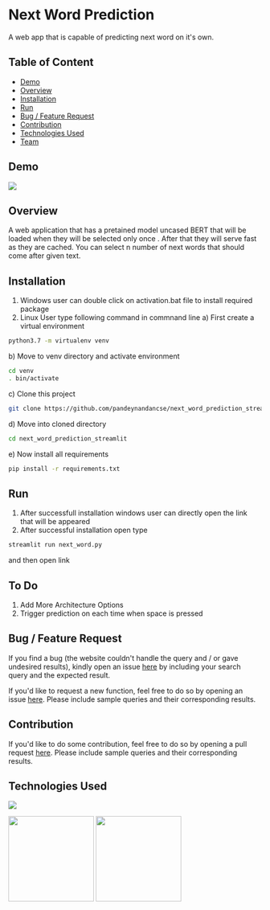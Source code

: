 # Next Word Prediction
A web app that is capable of predicting next word on it's own.


## Table of Content
  * [Demo](#demo)
  * [Overview](#overview)
  * [Installation](#installation)
  * [Run](#run)
  * [Bug / Feature Request](#bug---feature-request)
  * [Contribution](#contribution)
  * [Technologies Used](#technologies-used)
  * [Team](#team)


## Demo

![](https://i.imgur.com/NV6eqfX.jpg)




## Overview
A web application that has a pretained model uncased BERT  that will be loaded when they will be selected only once . After that they will serve fast as they are cached. You can select n number of next words that should come after given text.

## Installation
1. Windows user can double click on activation.bat file to install required package
2. Linux User type following command in commnand line
a) First create a virtual environment 
```bash
python3.7 -m virtualenv venv
```
b) Move to venv directory and activate environment
```bash
cd venv
. bin/activate
```
c) Clone this project 
```bash
git clone https://github.com/pandeynandancse/next_word_prediction_streamlit.git
```

d) Move into cloned directory
```bash
cd next_word_prediction_streamlit
```
e) Now install all requirements
```bash
pip install -r requirements.txt
```
## Run
1. After successfull installation windows user can directly open the link that will be appeared
2. After successful installation open type
```bash
streamlit run next_word.py
 ```
and then open link 

## To Do
1. Add More Architecture Options
2. Trigger prediction on each time when space is pressed






## Bug / Feature Request
If you find a bug (the website couldn't handle the query and / or gave undesired results), kindly open an issue [here](https://github.com/pandeynandancse/next_word_prediction_streamlit/issues/new) by including your search query and the expected result.

If you'd like to request a new function, feel free to do so by opening an issue [here](https://github.com/pandeynandancse/next_word_prediction_streamlit/issues/new). Please include sample queries and their corresponding results.


## Contribution
If you'd like to do some contribution, feel free to do so by opening a pull request [here](https://github.com/pandeynandancse/next_word_prediction_streamlit/pulls). Please include sample queries and their corresponding results.




## Technologies Used

![](https://forthebadge.com/images/badges/made-with-python.svg)

[<img target="_blank" src="https://i.imgur.com/jAyHARm.png" width=170>](https://www.streamlit.io/)
[<img target="_blank" src="https://i.imgur.com/TDYScZd.png" width=170>](https://pytorch.org/) 




 
